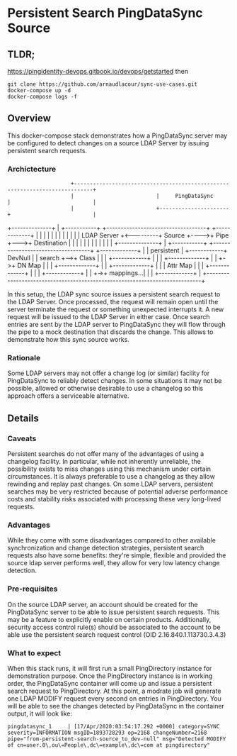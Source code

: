 # Persistent Search PingDataSync Source

## TLDR;
https://pingidentity-devops.gitbook.io/devops/getstarted
then
```
git clone https://github.com/arnaudlacour/sync-use-cases.git
docker-compose up -d
docker-compose logs -f
```

## Overview
This docker-compose stack demonstrates how a PingDataSync server may be configured to detect changes on a source LDAP Server by issuing persistent search requests.

### Archictecture

                        +----------------------------------------------------------------------------+
                        |                          |     PingDataSync     |                          |
                        |                          +----------------------+                          |
+--------------+        | +-----------+     +-----------------------------------+    +-------------+ |
|              |        | |           |     |                                   |    |             | |
| LDAP Server  +<---------+ Source    +---->+               Pipe                +--->+ Destination | |
|              |        | |           |     |                                   |    |             | |
+--------------+        | +-----------+     +-----------------------------------+    +-------------+ |
                        |   persistent             |   +------------+                       DevNull  |
                        |   search                 +-->+  Class     |                                |
                        |                              +------------+                                |
                        |                              |  +-------------+                            |
                        |                              +->+ DN Map      |                            |
                        |                                 +-------------+                            |
                        |                                 +-------------+                            |
                        |                                 | Attr Map    |                            |
                        |                                 +-------------+                            |
                        |                                  |  +------------+                         |
                        |                                  +->+ mappings...|                         |
                        |                                     +------------+                         |
                        +----------------------------------------------------------------------------+

In this setup, the LDAP sync source issues a persistent search request to the LDAP Server.
Once processed, the request will remain open until the server terminate the request or something unexpected interrupts it.
A new request will be issued to the LDAP Server in either case.
Once search entries are sent by the LDAP server to PingDataSync they will flow through the pipe to a mock destination that discards the change.
This allows to demonstrate how this sync source works.

### Rationale
Some LDAP servers may not offer a change log (or similar) facility for PingDataSync to reliably detect changes. In some situations it may not be possible, allowed or otherwise desirable to use a changelog so this approach offers a serviceable alternative.

## Details
### Caveats
Persistent searches do not offer many of the advantages of using a changelog facility. In particular, while not inherently unreliable, the possibility exists to miss changes using this mechanism under certain circumstances. It is always preferable to use a changelog as they allow rewinding and replay past changes.
On some LDAP servers, persistent searches may be very restricted because of potential adverse performance costs and stability risks associated with processing these very long-lived requests.

### Advantages
While they come with some disadvantages compared to other available synchronization and change detection strategies, persistent search requests also have some benefits: they're simple, flexible and provided the source ldap server performs well, they allow for very low latency change detection.

### Pre-requisites
On the source LDAP server, an account should be created for the PingDataSync server to be able to issue persistent search requests.
This may be a feature to explicitly enable on certain products.
Additionally, security access control rule(s) should be associated to the account to be able use the persistent search request control (OID 2.16.840.1.113730.3.4.3)

### What to expect
When this stack runs, it will first run a small PingDirectory instance for demonstration purpose.
Once the PingDirectory instance is in working order, the PingDataSync container will come up and issue a persistent search request to PingDirectory.
At this point, a modrate job will generate one LDAP MODIFY request every second on entries in PingDirectory.
You will be able to see the changes detected by PingDataSync in the container output, it will look like:
```
pingdatasync_1     | [17/Apr/2020:03:54:17.292 +0000] category=SYNC severity=INFORMATION msgID=1893728293 op=2168 changeNumber=2168 pipe="from-persistent-search-source_to_dev-null" msg="Detected MODIFY of cn=user.0\,ou\=People\,dc\=example\,dc\=com at pingdirectory"
```
